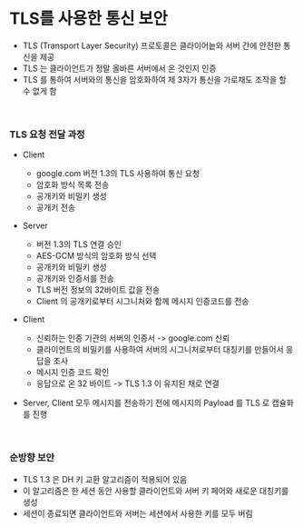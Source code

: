 # TLS를 사용한 통신 보안

- TLS (Transport Layer Security) 프로토콜은 클라이어늩와 서버 간에 안전한 통신을 제공
- TLS 는 클라이언트가 정말 올바른 서버에서 온 것인지 인증
- TLS 를 통하여 서버와의 통신을 암호화하여 제 3자가 통신을 가로채도 조작을 할 수 없게 함

<br />

### TLS 요청 전달 과정

- Client
  - google.com 버전 1.3의 TLS 사용하여 통신 요청
  - 암호화 방식 목록 전송
  - 공개키와 비밀키 생성
  - 공개키 전송

- Server
  - 버전 1.3의 TLS 연결 승인
  - AES-GCM 방식의 암호화 방식 선택
  - 공개키와 비밀키 생성
  - 공개키와 인증서를 전송
  - TLS 버전 정보의 32바이트 값을 전송
  - Client 의 공개키로부터 시그니처와 함께 메시지 인증코드를 전송

- Client
  - 신뢰하는 인증 기관의 서버의 인증서 -> google.com 신뢰
  - 클라이언트의 비밀키를 사용하여 서버의 시그니처로부터 대칭키를 만들어서 응답을 조사
  - 메시지 인증 코드 확인
  - 응답으로 온 32 바이트 -> TLS 1.3 이 유지된 채로 연결

- Server, Client 모두 메시지를 전송하기 전에 메시지의 Payload 를 TLS 로 캡슐화를 진행

<br />

### 순방향 보안

- TLS 1.3 은 DH 키 교환 알고리즘이 적용되어 있음
- 이 알고리즘은 한 세션 동안 사용할 클라이언트와 서버 키 페어와 새로운 대칭키를 생성
- 세션이 종료되면 클라이언트와 서버는 세션에서 사용한 키를 모두 버림



